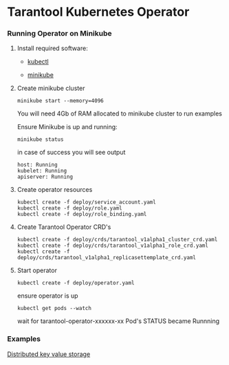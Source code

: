 # Tarantool Kubernetes Operator

### Running Operator on Minikube

1. Install required software:

    - [kubectl](https://kubernetes.io/docs/tasks/tools/install-kubectl)

    - [minikube](https://kubernetes.io/docs/tasks/tools/install-minikube/)


1. Create minikube cluster

    ```shell
    minikube start --memory=4096
    ```

    You will need 4Gb of RAM allocated to minikube cluster to run examples

    Ensure Minikube is up and running:

    ```shell
    minikube status
    ```

    in case of success you will see output

    ```shell
    host: Running
    kubelet: Running
    apiserver: Running
    ```

1. Create operator resources

    ```shell
    kubectl create -f deploy/service_account.yaml
    kubectl create -f deploy/role.yaml
    kubectl create -f deploy/role_binding.yaml
    ```

1. Create Tarantool Operator CRD's

    ```shell
    kubectl create -f deploy/crds/tarantool_v1alpha1_cluster_crd.yaml
    kubectl create -f deploy/crds/tarantool_v1alpha1_role_crd.yaml
    kubectl create -f deploy/crds/tarantool_v1alpha1_replicasettemplate_crd.yaml
    ```

1. Start operator

    ```shell
    kubectl create -f deploy/operator.yaml
    ```

    ensure operator is up 

    ```shell
    kubectl get pods --watch
    ```

    wait for tarantool-operator-xxxxxx-xx Pod's STATUS became Runnning

### Examples

[Distributed key value storage](/examples/kv)
